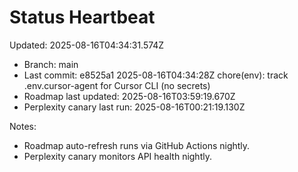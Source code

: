 # Status Heartbeat

Updated: 2025-08-16T04:34:31.574Z

- Branch: main
- Last commit: e8525a1 2025-08-16T04:34:28Z chore(env): track .env.cursor-agent for Cursor CLI (no secrets)
- Roadmap last updated: 2025-08-16T03:59:19.670Z
- Perplexity canary last run: 2025-08-16T00:21:19.130Z

Notes:
- Roadmap auto-refresh runs via GitHub Actions nightly.
- Perplexity canary monitors API health nightly.

